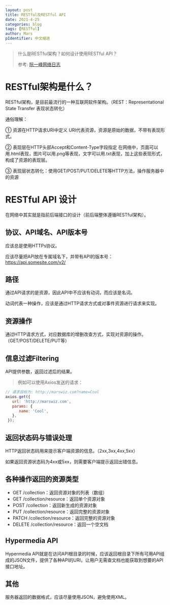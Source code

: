 ```yaml
---
layout: post
title: RESTful及RESTful API
date: 2021-4-25
categories: blog
tags: [RESTful]
author: Mars
pIdentifier: 中文缩进
---
```


> 什么是RESTful架构？如何设计使用RESTful API？
>
> 参考: [阮一峰网络日志](http://www.ruanyifeng.com/blog/2014/05/restful_api.html)

# RESTful架构是什么？

RESTful架构，是目前最流行的一种互联网软件架构。（REST：Representational State Transfer 表现状态转化）

通俗理解：

① 资源在HTTP请求URI中定义
URI代表资源，资源是原始的数据，不带有表现形式。

② 表现层在HTTP头部Accept和Content-Type字段指定
在网络中，页面可以用.html表现，图片可以用.png等表现，文字可以用.txt表现，加上这些表现形式，构成了资源的表现层。

③ 表现层状态转化：使用GET/POST/PUT/DELETE等HTTP方法，操作服务器中的资源

# RESTful API 设计

在网络中其实就是指前后端接口的设计（前后端整体遵循RESTful架构）。

## 协议、API域名、API版本号

应该总是使用HTTPs协议。

应该尽量把API放在专属域名下，并带有API的版本号： https://api.somesite.com/v2/

## 路径

通过API请求的是资源，因此API中不应该有动词，而应该是名词。

动词代表一种操作，应该是通过HTTP请求方式或对事件资源进行请求来实现。

## 资源操作

通过HTTP请求方式，对应数据库的增删改查方式，实现对资源的操作。（GET/POST/DELETE/PUT等）

## 信息过滤Filtering

API提供参数，返回过滤后的结果。

> 例如可以使用Axios发送的请求： 
```js
// 请求目标为: http://marswiz.com?name=Cool
axios.get({
   url: 'http://marswiz.com',
   params: {
      name: 'Cool',
   },
 });
```

## 返回状态码与错误处理

HTTP返回状态码用来提示客户端资源的信息。（2xx,3xx,4xx,5xx）

如果返回资源状态码为4xx或5xx，则需要客户端提示返回出错信息。

## 各种操作返回的资源类型

- GET /collection：返回资源对象的列表（数组）
- GET /collection/resource：返回单个资源对象
- POST /collection：返回新生成的资源对象
- PUT /collection/resource：返回完整的资源对象
- PATCH /collection/resource：返回完整的资源对象
- DELETE /collection/resource：返回一个空文档

## Hypermedia API

Hypermedia API就是在访问API根目录的时候，应该返回根目录下所有可用API组成的JSON文件，提供了各种API的URI，让用户无需查文档也能获取到想要的API接口地址。

## 其他

服务器返回的数据格式，应该尽量使用JSON，避免使用XML。
